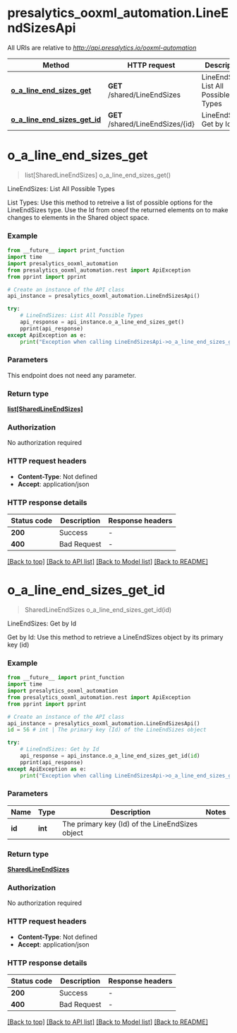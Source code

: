# presalytics_ooxml_automation.LineEndSizesApi

All URIs are relative to *http://api.presalytics.io/ooxml-automation*

Method | HTTP request | Description
------------- | ------------- | -------------
[**o_a_line_end_sizes_get**](LineEndSizesApi.md#o_a_line_end_sizes_get) | **GET** /shared/LineEndSizes | LineEndSizes: List All Possible Types
[**o_a_line_end_sizes_get_id**](LineEndSizesApi.md#o_a_line_end_sizes_get_id) | **GET** /shared/LineEndSizes/{id} | LineEndSizes: Get by Id


# **o_a_line_end_sizes_get**
> list[SharedLineEndSizes] o_a_line_end_sizes_get()

LineEndSizes: List All Possible Types

List Types: Use this method to retreive a list of possible options for the LineEndSizes type. Use the Id from oneof the returned elements on to make changes to elements in the Shared object space.

### Example

```python
from __future__ import print_function
import time
import presalytics_ooxml_automation
from presalytics_ooxml_automation.rest import ApiException
from pprint import pprint

# Create an instance of the API class
api_instance = presalytics_ooxml_automation.LineEndSizesApi()

try:
    # LineEndSizes: List All Possible Types
    api_response = api_instance.o_a_line_end_sizes_get()
    pprint(api_response)
except ApiException as e:
    print("Exception when calling LineEndSizesApi->o_a_line_end_sizes_get: %s\n" % e)
```

### Parameters
This endpoint does not need any parameter.

### Return type

[**list[SharedLineEndSizes]**](SharedLineEndSizes.md)

### Authorization

No authorization required

### HTTP request headers

 - **Content-Type**: Not defined
 - **Accept**: application/json

### HTTP response details
| Status code | Description | Response headers |
|-------------|-------------|------------------|
**200** | Success |  -  |
**400** | Bad Request |  -  |

[[Back to top]](#) [[Back to API list]](../README.md#documentation-for-api-endpoints) [[Back to Model list]](../README.md#documentation-for-models) [[Back to README]](../README.md)

# **o_a_line_end_sizes_get_id**
> SharedLineEndSizes o_a_line_end_sizes_get_id(id)

LineEndSizes: Get by Id

Get by Id: Use this method to retrieve a LineEndSizes object by its primary key (id)

### Example

```python
from __future__ import print_function
import time
import presalytics_ooxml_automation
from presalytics_ooxml_automation.rest import ApiException
from pprint import pprint

# Create an instance of the API class
api_instance = presalytics_ooxml_automation.LineEndSizesApi()
id = 56 # int | The primary key (Id) of the LineEndSizes object

try:
    # LineEndSizes: Get by Id
    api_response = api_instance.o_a_line_end_sizes_get_id(id)
    pprint(api_response)
except ApiException as e:
    print("Exception when calling LineEndSizesApi->o_a_line_end_sizes_get_id: %s\n" % e)
```

### Parameters

Name | Type | Description  | Notes
------------- | ------------- | ------------- | -------------
 **id** | **int**| The primary key (Id) of the LineEndSizes object | 

### Return type

[**SharedLineEndSizes**](SharedLineEndSizes.md)

### Authorization

No authorization required

### HTTP request headers

 - **Content-Type**: Not defined
 - **Accept**: application/json

### HTTP response details
| Status code | Description | Response headers |
|-------------|-------------|------------------|
**200** | Success |  -  |
**400** | Bad Request |  -  |

[[Back to top]](#) [[Back to API list]](../README.md#documentation-for-api-endpoints) [[Back to Model list]](../README.md#documentation-for-models) [[Back to README]](../README.md)

